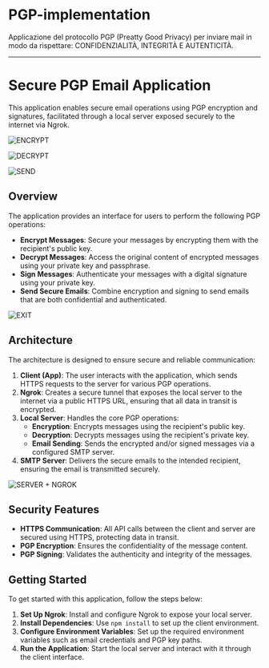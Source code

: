 # PGP-implementation
Applicazione del protocollo PGP (Preatty Good Privacy) per inviare mail in modo da rispettare: CONFIDENZIALITÀ, INTEGRITÀ E AUTENTICITÀ.
- - - - - - - - -  - - - -

# Secure PGP Email Application
This application enables secure email operations using PGP encryption and signatures, facilitated through a local server exposed securely to the internet via Ngrok.

![ENCRYPT](https://github.com/user-attachments/assets/a4dff74b-6161-4d8e-b8d7-804ca0541ed2)

![DECRYPT](https://github.com/user-attachments/assets/d06455e0-5bd1-46c9-a8cc-2c3ca42ccbcf)

![SEND](https://github.com/user-attachments/assets/79a61db0-c91c-4d05-9337-814b65ba47f5)


## Overview
The application provides an interface for users to perform the following PGP operations:
- **Encrypt Messages**: Secure your messages by encrypting them with the recipient's public key.
- **Decrypt Messages**: Access the original content of encrypted messages using your private key and passphrase.
- **Sign Messages**: Authenticate your messages with a digital signature using your private key.
- **Send Secure Emails**: Combine encryption and signing to send emails that are both confidential and authenticated.

![EXIT](https://github.com/user-attachments/assets/7f1bd8f4-0c46-42ff-8834-9211114af5b0)


## Architecture
The architecture is designed to ensure secure and reliable communication:

1. **Client (App)**: The user interacts with the application, which sends HTTPS requests to the server for various PGP operations.
2. **Ngrok**: Creates a secure tunnel that exposes the local server to the internet via a public HTTPS URL, ensuring that all data in transit is encrypted.
3. **Local Server**: Handles the core PGP operations:
   - **Encryption**: Encrypts messages using the recipient's public key.
   - **Decryption**: Decrypts messages using the recipient's private key.
   - **Email Sending**: Sends the encrypted and/or signed messages via a configured SMTP server.
4. **SMTP Server**: Delivers the secure emails to the intended recipient, ensuring the email is transmitted securely.

![SERVER + NGROK](https://github.com/user-attachments/assets/a71c1466-b509-4e19-9cf8-a68036e53d9f)



## Security Features
- **HTTPS Communication**: All API calls between the client and server are secured using HTTPS, protecting data in transit.
- **PGP Encryption**: Ensures the confidentiality of the message content.
- **PGP Signing**: Validates the authenticity and integrity of the messages.


## Getting Started
To get started with this application, follow the steps below:

1. **Set Up Ngrok**: Install and configure Ngrok to expose your local server.
2. **Install Dependencies**: Use `npm install` to set up the client environment.
3. **Configure Environment Variables**: Set up the required environment variables such as email credentials and PGP key paths.
4. **Run the Application**: Start the local server and interact with it through the client interface.
